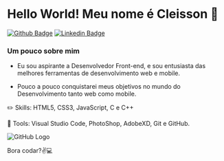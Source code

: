 # Hello World! Meu nome é Cleisson 👋
[![Github Badge](https://img.shields.io/badge/-Github-000?style=flat-square&logo=Github&logoColor=white&link=https://github.com/CleissonV)](https://github.com/CleissonV)
[![Linkedin Badge](https://img.shields.io/badge/-LinkedIn-blue?style=flat-square&logo=Linkedin&logoColor=white&link=https://www.linkedin.com/in/cleisson-vilela-a695381b2/)](https://www.linkedin.com/in/cleisson-vilela-a695381b2/)

### Um pouco sobre mim
<ul>
<li> <p> Eu sou aspirante a Desenvolvedor Front-end, e sou entusiasta das melhores ferramentas de desenvolvimento web e mobile.</p></li>
<li><p> Pouco a pouco conquistarei meus objetivos no mundo do Desenvolvimento tanto web como mobile.</p></li>
  </ul>

:pencil2: Skills: HTML5, CSS3, JavaScript, C e C++

💼 Tools: Visual Studio Code, PhotoShop, AdobeXD, Git e GitHub.

![GitHub Logo](https://t4.ftcdn.net/jpg/02/24/55/09/240_F_224550946_XQ4hhal8y8P3jHKTcQl9CzERTw5CKJHh.jpg) <p> Bora codar?:v::computer:</p> 
